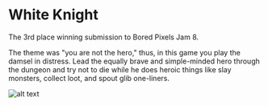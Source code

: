 # White Knight

The 3rd place winning submission to Bored Pixels Jam 8.

The theme was "you are not the hero," thus, in this game you play the damsel in distress. Lead the equally brave and simple-minded hero through the dungeon and try not to die while he does heroic things like slay monsters, collect loot, and spout glib one-liners.

![alt text](https://img.itch.zone/aW1hZ2UvMTEzNDAyNS82NTg3MjIyLnBuZw==/347x500/VxiNBc.png)
